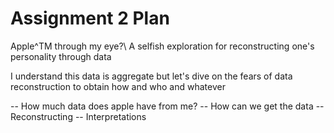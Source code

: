 # Assignment 2 Plan

Apple^TM through my eye?\\
A selfish exploration for reconstructing one's personality through data


I understand this data is aggregate but let's dive on the fears of data reconstruction to obtain how and who and whatever 

-- How much data does apple have from me?
-- How can we get the data
-- Reconstructing
-- Interpretations
